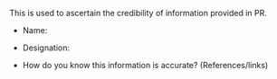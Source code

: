 This is used to ascertain the credibility of information provided in PR.

* Name: 

* Designation: 

* How do you know this information is accurate? (References/links)